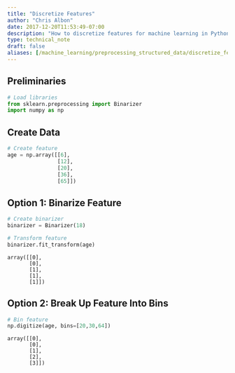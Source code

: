 ```yaml
---
title: "Discretize Features"
author: "Chris Albon"
date: 2017-12-20T11:53:49-07:00
description: "How to discretize features for machine learning in Python."
type: technical_note
draft: false
aliases: [/machine_learning/preprocessing_structured_data/discretize_features/]
---
```

## Preliminaries


```python
# Load libraries
from sklearn.preprocessing import Binarizer
import numpy as np
```

## Create Data


```python
# Create feature
age = np.array([[6], 
                [12], 
                [20], 
                [36], 
                [65]])
```

## Option 1: Binarize Feature


```python
# Create binarizer
binarizer = Binarizer(18)

# Transform feature
binarizer.fit_transform(age)
```




    array([[0],
           [0],
           [1],
           [1],
           [1]])



## Option 2: Break Up Feature Into Bins


```python
# Bin feature
np.digitize(age, bins=[20,30,64])
```




    array([[0],
           [0],
           [1],
           [2],
           [3]])


